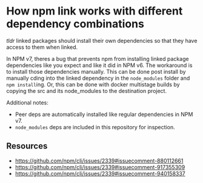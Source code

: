 # How npm link works with different dependency combinations
*tldr* linked packages should install their own dependencies so that they have access to them when linked. 

In NPM v7, theres a bug that prevents npm from installing linked package dependencies like you expect and like it did in NPM v6. The workaround is to install those dependencies manually. This can be done post install by manually cding into the linked dependency in the `node_modules` folder and `npm install`ing. Or, this can be done with docker multistage builds by copying the src and its node_modules to the destination project. 

Additional notes: 
- Peer deps are automatically installed like regular dependencies in NPM v7.
- `node_modules` deps are included in this repository for inspection. 

## Resources 
- https://github.com/npm/cli/issues/2339#issuecomment-880112661
- https://github.com/npm/cli/issues/2339#issuecomment-917355309
- https://github.com/npm/cli/issues/2339#issuecomment-940158337